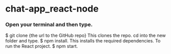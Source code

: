 # chat-app_react-node

### Open your terminal and then type. 
$ git clone {the url to the GitHub repo} This clones the repo.
cd into the new folder and type. $ npm install. This installs the required dependencies.
To run the React project. $ npm start.
